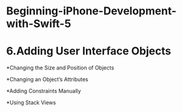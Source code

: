 # Beginning-iPhone-Development-with-Swift-5

# 6.Adding User Interface Objects


*Changing the Size and Position of Objects



*Changing an Object’s Attributes



*Adding Constraints Manually


*Using Stack Views
